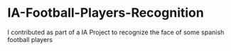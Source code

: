 # IA-Football-Players-Recognition
I contributed as part of a IA Project to recognize the face of some spanish football players

